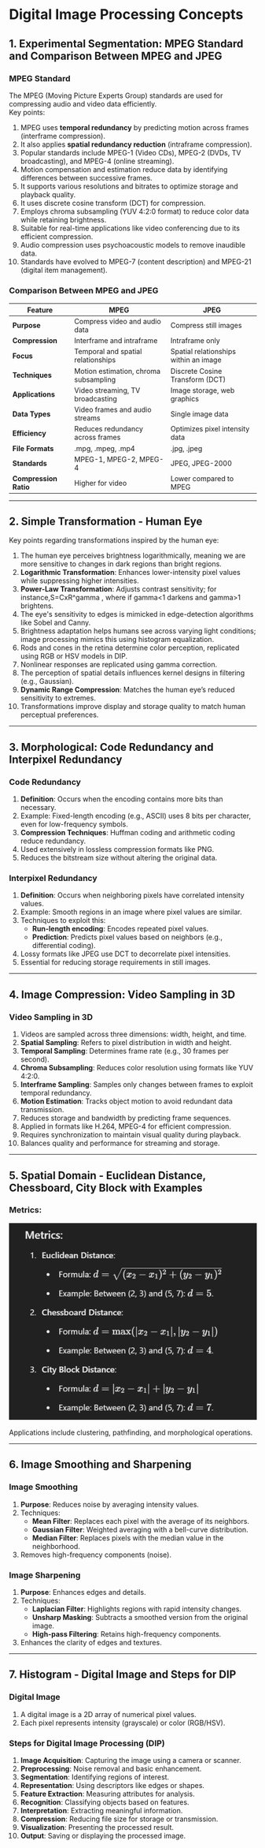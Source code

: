 
# Digital Image Processing Concepts

## 1. **Experimental Segmentation: MPEG Standard and Comparison Between MPEG and JPEG**

### MPEG Standard
The MPEG (Moving Picture Experts Group) standards are used for compressing audio and video data efficiently.  
Key points:
1. MPEG uses **temporal redundancy** by predicting motion across frames (interframe compression).
2. It also applies **spatial redundancy reduction** (intraframe compression).
3. Popular standards include MPEG-1 (Video CDs), MPEG-2 (DVDs, TV broadcasting), and MPEG-4 (online streaming).
4. Motion compensation and estimation reduce data by identifying differences between successive frames.
5. It supports various resolutions and bitrates to optimize storage and playback quality.
6. It uses discrete cosine transform (DCT) for compression.
7. Employs chroma subsampling (YUV 4:2:0 format) to reduce color data while retaining brightness.
8. Suitable for real-time applications like video conferencing due to its efficient compression.
9. Audio compression uses psychoacoustic models to remove inaudible data.
10. Standards have evolved to MPEG-7 (content description) and MPEG-21 (digital item management).

### Comparison Between MPEG and JPEG

| Feature            | MPEG                                   | JPEG                                  |
|--------------------|---------------------------------------|---------------------------------------|
| **Purpose**        | Compress video and audio data         | Compress still images                |
| **Compression**    | Interframe and intraframe             | Intraframe only                      |
| **Focus**          | Temporal and spatial relationships    | Spatial relationships within an image|
| **Techniques**     | Motion estimation, chroma subsampling | Discrete Cosine Transform (DCT)      |
| **Applications**   | Video streaming, TV broadcasting      | Image storage, web graphics          |
| **Data Types**     | Video frames and audio streams        | Single image data                    |
| **Efficiency**     | Reduces redundancy across frames      | Optimizes pixel intensity data        |
| **File Formats**   | .mpg, .mpeg, .mp4                     | .jpg, .jpeg                          |
| **Standards**      | MPEG-1, MPEG-2, MPEG-4                | JPEG, JPEG-2000                      |
| **Compression Ratio** | Higher for video                    | Lower compared to MPEG               |

---

## 2. **Simple Transformation - Human Eye**

Key points regarding transformations inspired by the human eye:
1. The human eye perceives brightness logarithmically, meaning we are more sensitive to changes in dark regions than bright regions.
2. **Logarithmic Transformation**: Enhances lower-intensity pixel values while suppressing higher intensities.
3. **Power-Law Transformation**: Adjusts contrast sensitivity; for instance,S=CxR^gamma , where if gamma<1 darkens and gamma>1 brightens.
4. The eye's sensitivity to edges is mimicked in edge-detection algorithms like Sobel and Canny.
5. Brightness adaptation helps humans see across varying light conditions; image processing mimics this using histogram equalization.
6. Rods and cones in the retina determine color perception, replicated using RGB or HSV models in DIP.
7. Nonlinear responses are replicated using gamma correction.
8. The perception of spatial details influences kernel designs in filtering (e.g., Gaussian).
9. **Dynamic Range Compression**: Matches the human eye’s reduced sensitivity to extremes.
10. Transformations improve display and storage quality to match human perceptual preferences.

---

## 3. **Morphological: Code Redundancy and Interpixel Redundancy**

### Code Redundancy
1. **Definition**: Occurs when the encoding contains more bits than necessary.
2. Example: Fixed-length encoding (e.g., ASCII) uses 8 bits per character, even for low-frequency symbols.
3. **Compression Techniques**: Huffman coding and arithmetic coding reduce redundancy.
4. Used extensively in lossless compression formats like PNG.
5. Reduces the bitstream size without altering the original data.

### Interpixel Redundancy
1. **Definition**: Occurs when neighboring pixels have correlated intensity values.
2. Example: Smooth regions in an image where pixel values are similar.
3. Techniques to exploit this:
   - **Run-length encoding**: Encodes repeated pixel values.
   - **Prediction**: Predicts pixel values based on neighbors (e.g., differential coding).
4. Lossy formats like JPEG use DCT to decorrelate pixel intensities.
5. Essential for reducing storage requirements in still images.

---

## 4. **Image Compression: Video Sampling in 3D**

### Video Sampling in 3D
1. Videos are sampled across three dimensions: width, height, and time.
2. **Spatial Sampling**: Refers to pixel distribution in width and height.
3. **Temporal Sampling**: Determines frame rate (e.g., 30 frames per second).
4. **Chroma Subsampling**: Reduces color resolution using formats like YUV 4:2:0.
5. **Interframe Sampling**: Samples only changes between frames to exploit temporal redundancy.
6. **Motion Estimation**: Tracks object motion to avoid redundant data transmission.
7. Reduces storage and bandwidth by predicting frame sequences.
8. Applied in formats like H.264, MPEG-4 for efficient compression.
9. Requires synchronization to maintain visual quality during playback.
10. Balances quality and performance for streaming and storage.

---

## 5. **Spatial Domain - Euclidean Distance, Chessboard, City Block with Examples**

### Metrics:
![Alt text](https://github.com/wolfy-555/score/blob/main/metrices.PNG "a title")

Applications include clustering, pathfinding, and morphological operations.

---

## 6. **Image Smoothing and Sharpening**

### Image Smoothing
1. **Purpose**: Reduces noise by averaging intensity values.
2. Techniques:
   - **Mean Filter**: Replaces each pixel with the average of its neighbors.
   - **Gaussian Filter**: Weighted averaging with a bell-curve distribution.
   - **Median Filter**: Replaces pixels with the median value in the neighborhood.
3. Removes high-frequency components (noise).

### Image Sharpening
1. **Purpose**: Enhances edges and details.
2. Techniques:
   - **Laplacian Filter**: Highlights regions with rapid intensity changes.
   - **Unsharp Masking**: Subtracts a smoothed version from the original image.
   - **High-pass Filtering**: Retains high-frequency components.
3. Enhances the clarity of edges and textures.

---

## 7. **Histogram - Digital Image and Steps for DIP**

### Digital Image
1. A digital image is a 2D array of numerical pixel values.
2. Each pixel represents intensity (grayscale) or color (RGB/HSV).

### Steps for Digital Image Processing (DIP)
1. **Image Acquisition**: Capturing the image using a camera or scanner.
2. **Preprocessing**: Noise removal and basic enhancement.
3. **Segmentation**: Identifying regions of interest.
4. **Representation**: Using descriptors like edges or shapes.
5. **Feature Extraction**: Measuring attributes for analysis.
6. **Recognition**: Classifying objects based on features.
7. **Interpretation**: Extracting meaningful information.
8. **Compression**: Reducing file size for storage or transmission.
9. **Visualization**: Presenting the processed result.
10. **Output**: Saving or displaying the processed image.
